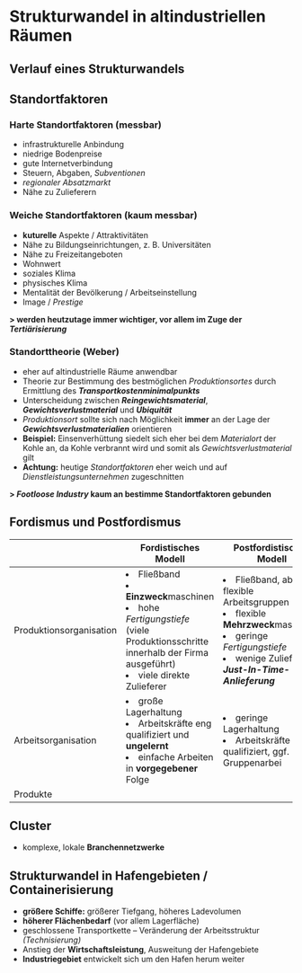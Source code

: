 # Strukturwandel in altindustriellen Räumen

## Verlauf eines Strukturwandels

## Standortfaktoren

### Harte Standortfaktoren (messbar)
- infrastrukturelle Anbindung
- niedrige Bodenpreise
- gute Internetverbindung
- Steuern, Abgaben, *Subventionen*
- *regionaler Absatzmarkt*
- Nähe zu Zulieferern

### Weiche Standortfaktoren (kaum messbar)
- **kuturelle** Aspekte / Attraktivitäten
- Nähe zu Bildungseinrichtungen, z. B. Universitäten
- Nähe zu Freizeitangeboten
- Wohnwert
- soziales Klima
- physisches Klima
- Mentalität der Bevölkerung / Arbeitseinstellung
- Image / *Prestige*

**> werden heutzutage immer wichtiger, vor allem im Zuge der *Tertiärisierung***

### Standorttheorie (Weber)
- eher auf altindustrielle Räume anwendbar
- Theorie zur Bestimmung des bestmöglichen *Produktionsortes* durch Ermittlung des ***Transportkostenminimalpunkts***
- Unterscheidung zwischen ***Reingewichtsmaterial***, ***Gewichtsverlustmaterial*** und ***Ubiquität***
- *Produktionsort* sollte sich nach Möglichkeit **immer** an der Lage der ***Gewichtsverlustmaterialien*** orientieren
- **Beispiel:** Einsenverhüttung siedelt sich eher bei dem *Materialort* der Kohle an, da Kohle verbrannt wird und somit als *Gewichtsverlustmaterial* gilt
- **Achtung:** heutige *Standortfaktoren* eher weich und auf *Dienstleistungsunternehmen* zugeschnitten

**> *Footloose Industry* kaum an bestimme Standortfaktoren gebunden**

## Fordismus und Postfordismus

| &nbsp; | Fordistisches Modell | Postfordistisches Modell |
| --- | --- | --- |
| Produktionsorganisation | <li>Fließband</li><li>**Einzweck**maschinen</li><li>hohe *Fertigungstiefe* (viele Produktionsschritte innerhalb der Firma ausgeführt)</li><li>viele direkte Zulieferer</li> | <li>Fließband, aber flexible Arbeitsgruppen</li><li>flexible **Mehrzweck**maschinen</li><li>geringe *Fertigungstiefe*</li><li>wenige Zulieferer, ***Just-In-Time-Anlieferung***</li> |
| Arbeitsorganisation | <li>große Lagerhaltung</li><li>Arbeitskräfte eng qualifiziert und **ungelernt**</li><li>einfache Arbeiten in **vorgegebener** Folge</li> | <li>geringe Lagerhaltung</li><li>Arbeitskräfte höher qualifiziert, ggf. Gruppenarbei</li> |
| Produkte | | |

## Cluster

- komplexe, lokale **Branchennetzwerke**

## Strukturwandel in Hafengebieten / Containerisierung

 - **größere Schiffe:** größerer Tiefgang, höheres Ladevolumen
 - **höherer Flächenbedarf** (vor allem Lagerfläche)
 - geschlossene Transportkette – Veränderung der Arbeitsstruktur *(Technisierung)*
 - Anstieg der **Wirtschaftsleistung**, Ausweitung der Hafengebiete
- **Industriegebiet** entwickelt sich um den Hafen herum weiter

<!--stackedit_data:
eyJoaXN0b3J5IjpbLTExMjMxNjM4MjgsMjcwNzU4NjcyLDYyNT
gzNDE0MywtMjE0NjE3MjQ5MCwtMzUxMzM5NTU1LC0xMTY5NDIy
NzE2LC0xNjkzMTUwNTk0LC0xODYzMzE1MTUsMTU5OTUwMDAxLC
0xNjk0NjY5NDg3XX0=
-->